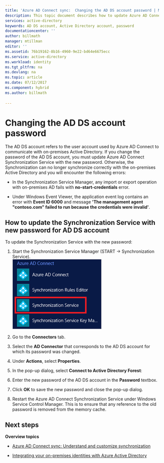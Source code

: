```yaml
---
title: 'Azure AD Connect sync:  Changing the AD DS account password | Microsoft Docs'
description: This topic document describes how to update Azure AD Connect after the password of the AD DS account is changed.
services: active-directory
keywords: AD DS account, Active Directory account, password
documentationcenter: ''
author: billmath
manager: mtillman
editor: ''
ms.assetid: 76b19162-8b16-4960-9e22-bd64e6675ecc
ms.service: active-directory
ms.workload: identity
ms.tgt_pltfrm: na
ms.devlang: na
ms.topic: article
ms.date: 07/12/2017
ms.component: hybrid
ms.author: billmath

---
```

# Changing the AD DS account password
The AD DS account refers to the user account used by Azure AD Connect to communicate with on-premises Active Directory. If you change the password of the AD DS account, you must update Azure AD Connect Synchronization Service with the new password. Otherwise, the Synchronization can no longer synchronize correctly with the on-premises Active Directory and you will encounter the following errors:

* In the Synchronization Service Manager, any import or export operation with on-premises AD fails with **no-start-credentials** error.

* Under Windows Event Viewer, the application event log contains an error with **Event ID 6000** and message **'The management agent "contoso.com" failed to run because the credentials were invalid'**.


## How to update the Synchronization Service with new password for AD DS account
To update the Synchronization Service with the new password:

1. Start the Synchronization Service Manager (START → Synchronization Service).
</br>![Sync Service Manager](./media/how-to-connect-sync-change-addsacct-pass/startmenu.png)  

2. Go to the **Connectors** tab.

3. Select the **AD Connector** that corresponds to the AD DS account for which its password was changed.

4. Under **Actions**, select **Properties**.

5. In the pop-up dialog, select **Connect to Active Directory Forest**:

6. Enter the new password of the AD DS account in the **Password** textbox.

7. Click **OK** to save the new password and close the pop-up dialog.

8. Restart the Azure AD Connect Synchronization Service under Windows Service Control Manager. This is to ensure that any reference to the old password is removed from the memory cache.

## Next steps
**Overview topics**

* [Azure AD Connect sync: Understand and customize synchronization](how-to-connect-sync-whatis.md)

* [Integrating your on-premises identities with Azure Active Directory](whatis-hybrid-identity.md)
